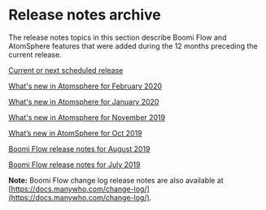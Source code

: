 # Release notes archive 

<head>
  <meta name="guidename" content="Flow"/>
  <meta name="context" content="GUID-27496947-ae48-4ad2-9149-6f151fbc59ea"/>
</head>


The release notes topics in this section describe Boomi Flow and AtomSphere features that were added during the 12 months preceding the current release.

[Current or next scheduled release](atm-Whats_new_in_Mar_2020_1a86c17b-4d92-4cc4-b1f5-cfbf2fd59c59.md)

[What's new in Atomsphere for February 2020](atm-Whats_new_in_Feb_2020_e52e9e60-2170-4d3b-8c9d-e3a503f73da5.md)

[What's new in Atomsphere for January 2020](atm-Whats_new_in_Jan_2020_a85e2b81-dd9c-4fe0-9cc9-3e903e3bea99.md)

[What's new in Atomsphere for November 2019](atm-Whats_new_in_Nov_2019_c67e89a2-f17e-44af-9600-8cfcab6097f1.md#)

[What’s new in AtomSphere for Oct 2019](atm-Whats_new_in_Oct_2019_b347042f-190a-4fbe-8d49-ef62496071d5.md#)

[Boomi Flow release notes for August 2019](flo-Release_notes_for_14_Sep_2019_1d497457-c73d-41f1-aafd-aa129f61dfd6.md)

[Boomi Flow release notes for July 2019](flo-Release_notes_for_10_Aug_2019_1d157497-f1e8-4465-8020-7a75babcf116.md)

**Note:** Boomi Flow change log release notes are also available at [https://docs.manywho.com/change-log/](https://docs.manywho.com/change-log/).